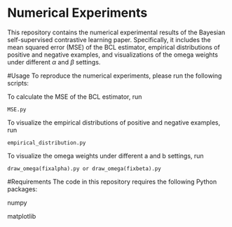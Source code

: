 # Numerical Experiments
This repository contains the numerical experimental results of the Bayesian self-supervised contrastive learning paper. Specifically, it includes the mean squared error (MSE) of the BCL estimator, empirical distributions of positive and negative examples, and visualizations of the omega weights under different $\alpha$ and $\beta$ settings.

#Usage
To reproduce the numerical experiments, please run the following scripts:

To calculate the MSE of the BCL estimator, run 

```
MSE.py
```

To visualize the empirical distributions of positive and negative examples, run 
```
empirical_distribution.py
```

To visualize the omega weights under different a and b settings, run 
```
draw_omega(fixalpha).py or draw_omega(fixbeta).py
```
#Requirements
The code in this repository requires the following Python packages:

numpy

matplotlib



